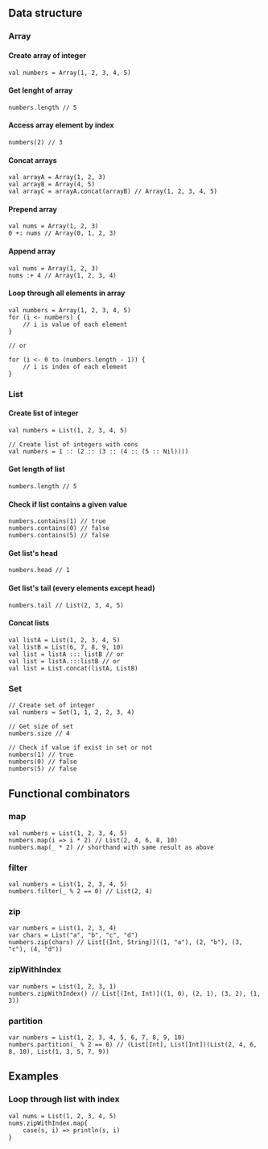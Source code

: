 ## Data structure

### Array

#### Create array of integer
```
val numbers = Array(1, 2, 3, 4, 5)
```

#### Get lenght of array
```
numbers.length // 5
```

#### Access array element by index
```
numbers(2) // 3
```

#### Concat arrays
```
val arrayA = Array(1, 2, 3)
val arrayB = Array(4, 5)
val arrayC = arrayA.concat(arrayB) // Array(1, 2, 3, 4, 5)
```

#### Prepend array
```
val nums = Array(1, 2, 3)
0 +: nums // Array(0, 1, 2, 3)
```

#### Append array
```
val nums = Array(1, 2, 3)
nums :+ 4 // Array(1, 2, 3, 4)
```

#### Loop through all elements in array
```
val numbers = Array(1, 2, 3, 4, 5)
for (i <- numbers) {
    // i is value of each element
}

// or

for (i <- 0 to (numbers.length - 1)) {
    // i is index of each element
}

```

### List

#### Create list of integer
```
val numbers = List(1, 2, 3, 4, 5)

// Create list of integers with cons
val numbers = 1 :: (2 :: (3 :: (4 :: (5 :: Nil))))
```

#### Get length of list
```
numbers.length // 5
```

#### Check if list contains a given value
```
numbers.contains(1) // true
numbers.contains(0) // false
numbers.contains(5) // false
```

#### Get list's head
```
numbers.head // 1
```

#### Get list's tail (every elements except head)
```
numbers.tail // List(2, 3, 4, 5)
```

#### Concat lists
```
val listA = List(1, 2, 3, 4, 5)
val listB = List(6, 7, 8, 9, 10)
val list = listA ::: listB // or
val list = listA.:::listB // or
val list = List.concat(listA, ListB)
```

### Set

```
// Create set of integer
val numbers = Set(1, 1, 2, 2, 3, 4)

// Get size of set
numbers.size // 4

// Check if value if exist in set or not
numbers(1) // true
numbers(0) // false
numbers(5) // false
```


## Functional combinators

### map
```
val numbers = List(1, 2, 3, 4, 5)
numbers.map(i => i * 2) // List(2, 4, 6, 8, 10)
numbers.map(_ * 2) // shorthand with same result as above 
```

### filter
```
val numbers = List(1, 2, 3, 4, 5)
numbers.filter(_ % 2 == 0) // List(2, 4)
```

### zip
```
var numbers = List(1, 2, 3, 4)
var chars = List("a", "b", "c", "d")
numbers.zip(chars) // List[(Int, String)]((1, "a"), (2, "b"), (3, "c"), (4, "d"))
```

### zipWithIndex
```
var numbers = List(1, 2, 3, 1)
numbers.zipWithIndex() // List[(Int, Int)]((1, 0), (2, 1), (3, 2), (1, 3))
```

### partition
```
var numbers = List(1, 2, 3, 4, 5, 6, 7, 8, 9, 10)
numbers.partition(_ % 2 == 0) // (List[Int], List[Int])(List(2, 4, 6, 8, 10), List(1, 3, 5, 7, 9))
```

## Examples

### Loop through list with index
```
val nums = List(1, 2, 3, 4, 5)
nums.zipWithIndex.map{ 
    case(s, i) => println(s, i)
}
```